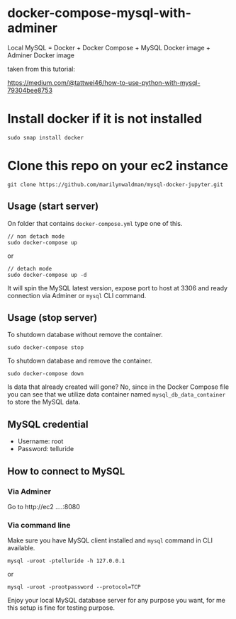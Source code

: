 # docker-compose-mysql-with-adminer
Local MySQL = Docker + Docker Compose + MySQL Docker image + Adminer Docker image

taken from this tutorial:

https://medium.com/@tattwei46/how-to-use-python-with-mysql-79304bee8753

# Install docker if it is not installed

```aidl
sudo snap install docker
```

# Clone this repo on your ec2 instance

```aidl
git clone https://github.com/marilynwaldman/mysql-docker-jupyter.git
```

## Usage (start server)

On folder that contains `docker-compose.yml` type one of this.

```
// non detach mode
sudo docker-compose up
```
or
```
// detach mode
sudo docker-compose up -d
```

It will spin the MySQL latest version, expose port to host at 3306 and ready connection via Adminer or `mysql` CLI command.

## Usage (stop server)

To shutdown database without remove the container.

```
sudo docker-compose stop
```

To shutdown database and remove the container.
```
sudo docker-compose down
```

Is data that already created will gone? No, since in the Docker Compose file you can see that we utilize data container named `mysql_db_data_container` to store the MySQL data.

## MySQL credential

- Username: root
- Password: telluride

## How to connect to MySQL

### Via Adminer
Go to http://ec2 ....:8080

### Via command line
Make sure you have MySQL client installed and `mysql` command in CLI available.

```
mysql -uroot -ptelluride -h 127.0.0.1
```

or

```
mysql -uroot -prootpassword --protocol=TCP
```

Enjoy your local MySQL database server for any purpose you want, for me this setup is fine for testing purpose.
